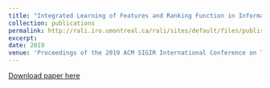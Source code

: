 ```yaml
---
title: "Integrated Learning of Features and Ranking Function in Information Retrieval"
collection: publications
permalink: http://rali.iro.umontreal.ca/rali/sites/default/files/publis/p67-nie.pdf
excerpt: 
date: 2019
venue: 'Proceedings of the 2019 ACM SIGIR International Conference on Theory of Information Retrieval'
---
```


[Download paper here](http://academicpages.github.io/files/paper1.pdf)
